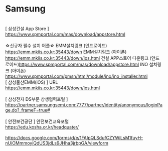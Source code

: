 # Samsung
<br>[ 삼성건설 App Store ]
<br>https://www.spmportal.com/mas/download/appstore.html
<br>
<br>☆신규자 필수 설치 어플☆
EMM설치링크 (안드로이드)
https://emm.mkiis.co.kr:35443/down
EMM설치링크 (아이폰)
https://emm.mkiis.co.kr:35443/down/ios.html
건설 APP스토어 다운링크 (안드로이드)https://www.spmportal.com/mas/download/appstore.html
INO 설치링크 (아이폰)
https://www.spmportal.com/pmsn/html/module/ino/ino_installer.html
<br>[ 삼성물산EMM(iOS) ] URL
<br>https://emm.mkiis.co.kr:35443/down/ios.html
<br>
<br>[ 삼성전자 DS부문 상생협력포털 ]
<br>https://partner.samsungsemi.com:7777/partner/identity/anonymous/loginPage.do?_frameF=true#
<br>
<br>[ 안전보건공단 ] 안전보건교육포털
<br>https://edu.kosha.or.kr/headquater/
<br>
<br>https://docs.google.com/forms/d/e/1FAIpQLSdufCZYWiLsM1fuyH-nUiOMmmoyiQdUS3jdLs9JHha3jrbpGA/viewform
